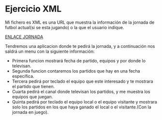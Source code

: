 # Ejercicio XML

Mi fichero es XML es una URL que muestra la información de la jornada de futbol
actual(si se esta jugando) o la que el usuario indique.

[ENLACE JORNADA](http://apiclient.resultados-futbol.com/scripts/api/api.php?key=7171673be04cc06aa2426307d8b42836&tz=Europe/Madrid&format=xml&req=matchs&league=1&round=&order=twin&twolegged=1&year=2018)

Tendremos una aplicacion donde te pedirá la jornada, y a continuación nos saldrá un menu con la siguiente información:

- Primera funcion mostrará fecha de partido, equipos y por donde lo televisan.
- Segunda funcion contaremos los partidos que hay en una fecha específica.
- Tercera pedirá por teclado el equipo que este interesado y te mostrara el partido que tienen.
- Cuarta pedirá el canal donde televisan los partidos, y me muestra los equipos que juegan.
- Quinta pedirá por teclado el equipo local o el equipo visitante y mostrara solo los partidos 
  en los que haya ganado el local o el visitante.(Con la jornada en juego).
